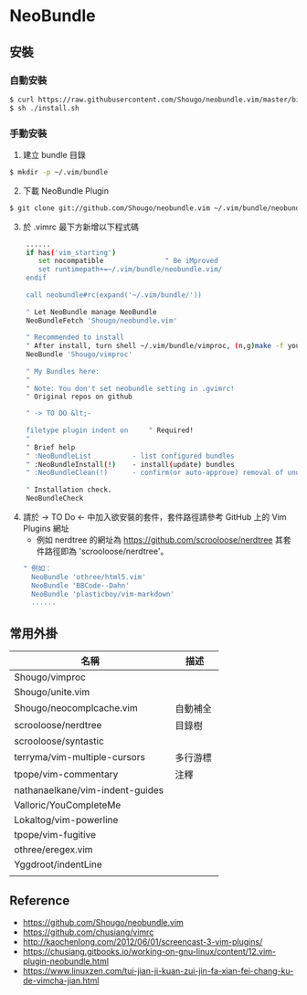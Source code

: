 # NeoBundle

## 安裝
### 自動安裝
```bash
$ curl https://raw.githubusercontent.com/Shougo/neobundle.vim/master/bin/install.sh > install.sh
$ sh ./install.sh
```

### 手動安裝
1. 建立 bundle 目錄
```bash
$ mkdir -p ~/.vim/bundle
```
2. 下載 NeoBundle Plugin
```bash
$ git clone git://github.com/Shougo/neobundle.vim ~/.vim/bundle/neobundle.vim
```
3. 於 .vimrc 最下方新增以下程式碼
```bash
	......
	if has('vim_starting')
	   set nocompatible               " Be iMproved
	   set runtimepath+=~/.vim/bundle/neobundle.vim/
	endif
	
	call neobundle#rc(expand('~/.vim/bundle/'))
	
	" Let NeoBundle manage NeoBundle
	NeoBundleFetch 'Shougo/neobundle.vim'
	
	" Recommended to install
	" After install, turn shell ~/.vim/bundle/vimproc, (n,g)make -f your_machines_makefile
	NeoBundle 'Shougo/vimproc'
	
	" My Bundles here:
	"
	" Note: You don't set neobundle setting in .gvimrc!
	" Original repos on github

	" -> TO DO &lt;-
	
	filetype plugin indent on     " Required!
	"
	" Brief help
	" :NeoBundleList          - list configured bundles
	" :NeoBundleInstall(!)    - install(update) bundles
	" :NeoBundleClean(!)      - confirm(or auto-approve) removal of unused bundles
	
	" Installation check.
	NeoBundleCheck
```
4. 請於 -> TO Do <- 中加入欲安裝的套件，套件路徑請參考 GitHub 上的 Vim Plugins 網址
   * 例如 nerdtree 的網址為 https://github.com/scrooloose/nerdtree 其套件路徑即為 'scrooloose/nerdtree'。
   ```bash
   " 例如：
	 NeoBundle 'othree/html5.vim'
	 NeoBundle 'BBCode--Dahn'
	 NeoBundle 'plasticboy/vim-markdown'
	 ......
   ```

## 常用外掛
| 名稱 | 描述 |
| ---- | ----- |
| Shougo/vimproc |  |
| Shougo/unite.vim |  |
| Shougo/neocomplcache.vim| 自動補全 |
| scrooloose/nerdtree | 目錄樹 |
| scrooloose/syntastic |  |
| terryma/vim-multiple-cursors | 多行游標 |
| tpope/vim-commentary | 注釋 |
| nathanaelkane/vim-indent-guides |  |
| Valloric/YouCompleteMe |  |
| Lokaltog/vim-powerline |  |
| tpope/vim-fugitive |  |
| othree/eregex.vim |  |
| Yggdroot/indentLine |  |
|  |  |

## Reference
* https://github.com/Shougo/neobundle.vim
* https://github.com/chusiang/vimrc
* http://kaochenlong.com/2012/06/01/screencast-3-vim-plugins/
* https://chusiang.gitbooks.io/working-on-gnu-linux/content/12.vim-plugin-neobundle.html
* https://www.linuxzen.com/tui-jian-ji-kuan-zui-jin-fa-xian-fei-chang-ku-de-vimcha-jian.html
